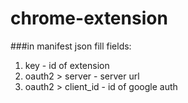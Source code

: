 # chrome-extension
###in manifest json fill fields:
1. key - id of extension
2. oauth2 > server - server url
3. oauth2 > client_id - id of google auth
